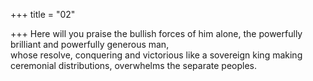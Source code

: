 +++
title = "02"

+++
Here will you praise the bullish forces of him alone, the powerfully  brilliant and powerfully generous man,  
whose resolve, conquering and victorious like a sovereign king making  ceremonial distributions, overwhelms the separate peoples.  
